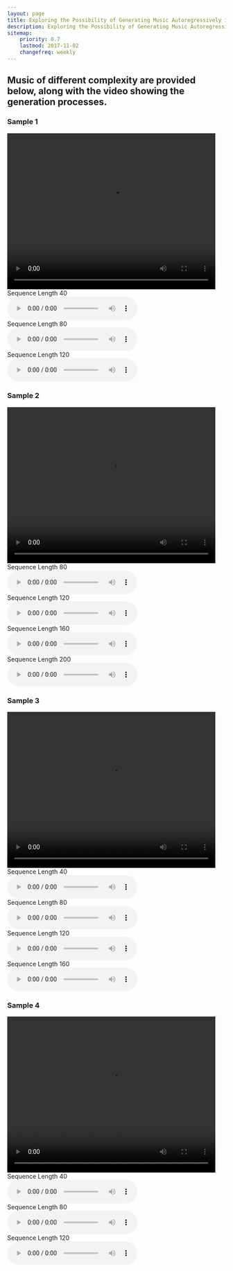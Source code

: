 ```yaml
---
layout: page
title: Exploring the Possibility of Generating Music Autoregressively in Non-Chronological Order
description: Exploring the Possibility of Generating Music Autoregressively in Non-Chronological Order
sitemap:
    priority: 0.7
    lastmod: 2017-11-02
    changefreq: weekly
---
```

<h2>Music of different complexity are provided below, along with the video showing the generation processes.</h2>

<h3>Sample 1</h3>
<video width="480" height="360" controls>
  <source type="video/mp4" src="{{ "/diff-complexity/from-scratch-2.mp4" | absolute_url }}">
  Your browser does not support the video tag.
</video>
<div>Sequence Length 40</div>
<audio controls>
  <source src="{{ "/diff-complexity/from-scratch-2-len40.mp3" | absolute_url }}" type="audio/mpeg">
  Your browser does not support the audio element.
</audio>
<div>Sequence Length 80</div>
<audio controls>
  <source src="{{ "/diff-complexity/from-scratch-2-len80.mp3" | absolute_url }}" type="audio/mpeg">
  Your browser does not support the audio element.
</audio>
<div>Sequence Length 120</div>
<audio controls>
  <source src="{{ "/diff-complexity/from-scratch-2-len120.mp3" | absolute_url }}" type="audio/mpeg">
  Your browser does not support the audio element.
</audio>
<br>


<h3>Sample 2</h3>
<video width="480" height="360" controls>
  <source type="video/mp4" src="{{ "/diff-complexity/from-scratch-3.mp4" | absolute_url }}">
  Your browser does not support the video tag.
</video>
<div>Sequence Length 80</div>
<audio controls>
  <source src="{{ "/diff-complexity/from-scratch-3-len80.mp3" | absolute_url }}" type="audio/mpeg">
  Your browser does not support the audio element.
</audio>
<div>Sequence Length 120</div>
<audio controls>
  <source src="{{ "/diff-complexity/from-scratch-3-len120.mp3" | absolute_url }}" type="audio/mpeg">
  Your browser does not support the audio element.
</audio>
<div>Sequence Length 160</div>
<audio controls>
  <source src="{{ "/diff-complexity/from-scratch-3-len160.mp3" | absolute_url }}" type="audio/mpeg">
  Your browser does not support the audio element.
</audio>
<div>Sequence Length 200</div>
<audio controls>
  <source src="{{ "/diff-complexity/from-scratch-3-len200.mp3" | absolute_url }}" type="audio/mpeg">
  Your browser does not support the audio element.
</audio>
<br>

<h3>Sample 3</h3>
<video width="480" height="360" controls>
  <source type="video/mp4" src="{{ "/diff-complexity/from-scratch-4.mp4" | absolute_url }}">
  Your browser does not support the video tag.
</video>
<div>Sequence Length 40</div>
<audio controls>
  <source src="{{ "/diff-complexity/from-scratch-4-len40.mp3" | absolute_url }}" type="audio/mpeg">
  Your browser does not support the audio element.
</audio>
<div>Sequence Length 80</div>
<audio controls>
  <source src="{{ "/diff-complexity/from-scratch-4-len80.mp3" | absolute_url }}" type="audio/mpeg">
  Your browser does not support the audio element.
</audio>
<div>Sequence Length 120</div>
<audio controls>
  <source src="{{ "/diff-complexity/from-scratch-4-len120.mp3" | absolute_url }}" type="audio/mpeg">
  Your browser does not support the audio element.
</audio>
<div>Sequence Length 160</div>
<audio controls>
  <source src="{{ "/diff-complexity/from-scratch-4-len160.mp3" | absolute_url }}" type="audio/mpeg">
  Your browser does not support the audio element.
</audio>
<br>

<h3>Sample 4</h3>
<video width="480" height="360" controls>
  <source type="video/mp4" src="{{ "/diff-complexity/from-scratch-10.mp4" | absolute_url }}">
  Your browser does not support the video tag.
</video>
<div>Sequence Length 40</div>
<audio controls>
  <source src="{{ "/diff-complexity/from-scratch-10-len40.mp3" | absolute_url }}" type="audio/mpeg">
  Your browser does not support the audio element.
</audio>
<div>Sequence Length 80</div>
<audio controls>
  <source src="{{ "/diff-complexity/from-scratch-10-len80.mp3" | absolute_url }}" type="audio/mpeg">
  Your browser does not support the audio element.
</audio>
<div>Sequence Length 120</div>
<audio controls>
  <source src="{{ "/diff-complexity/from-scratch-10-len120.mp3" | absolute_url }}" type="audio/mpeg">
  Your browser does not support the audio element.
</audio>
<br>
